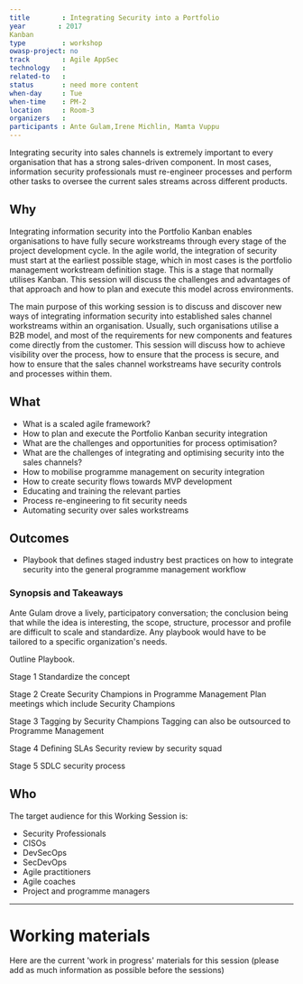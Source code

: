 ```yaml
---
title        : Integrating Security into a Portfolio 
year		: 2017
Kanban
type         : workshop
owasp-project: no
track        : Agile AppSec
technology   :
related-to   :
status       : need more content
when-day     : Tue
when-time    : PM-2
location     : Room-3
organizers   :
participants : Ante Gulam,Irene Michlin, Mamta Vuppu
---
```

 
Integrating security into sales channels is extremely important to every organisation that has a strong sales-driven component. In most cases, information security professionals must re-engineer processes and perform other tasks to oversee the current sales streams across different products. 
 
## Why

Integrating information security into the Portfolio Kanban enables organisations to have fully secure workstreams through every stage of the project development cycle. In the agile world, the integration of security must start at the earliest possible stage, which in most cases is the portfolio management workstream definition stage. This is a stage that normally utilises Kanban. This session will discuss the challenges and advantages of that approach and how to plan and execute this model across environments. 

The main purpose of this working session is to discuss and discover new ways of integrating information security into established sales channel workstreams within an organisation. Usually, such organisations utilise a B2B model, and most of the requirements for new components and features come directly from the customer. This session will discuss how to achieve visibility over the process, how to ensure that the process is secure, and how to ensure that the sales channel workstreams have security controls and processes within them.

## What

- What is a scaled agile framework?
- How to plan and execute the Portfolio Kanban security integration
- What are the challenges and opportunities for process optimisation?
- What are the challenges of integrating and optimising security into the sales channels?
- How to mobilise programme management on security integration
- How to create security flows towards MVP development
- Educating and training the relevant parties
- Process re-engineering to fit security needs
- Automating security over sales workstreams

## Outcomes

- Playbook that defines staged industry best practices on how to integrate security into the general programme management workflow 

### Synopsis and Takeaways 

Ante Gulam drove a lively, participatory conversation; the conclusion being that while the idea is interesting, the scope, structure, processor and profile are difficult to scale and standardize.  Any playbook would have to be tailored to a specific organization's needs.

Outline Playbook.

Stage 1
Standardize the concept

Stage 2
Create Security Champions in Programme Management 
Plan meetings which include Security Champions

Stage 3
Tagging by Security Champions
Tagging can also be outsourced to Programme Management 

Stage 4
Defining SLAs
Security review by security squad

Stage 5
SDLC security process

## Who

The target audience for this Working Session is:

- Security Professionals
- CISOs
- DevSecOps
- SecDevOps
- Agile practitioners
- Agile coaches
- Project and programme managers

--- 

# Working materials

Here are the current 'work in progress' materials for this session (please add as much information as possible before the sessions)


